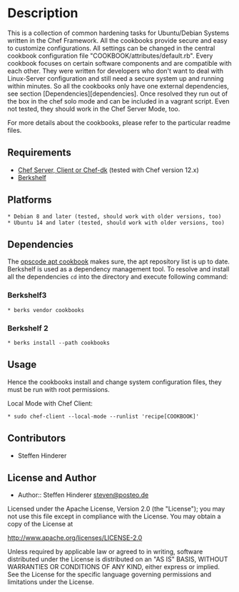 # Description 
This is a collection of common hardening tasks for Ubuntu/Debian Systems written in the Chef Framework. All the cookbooks provide secure and easy to customize configurations. All settings can be changed in the central cookbook configuration file "COOKBOOK/attributes/default.rb". Every cookbook focuses on certain software components and are compatible with each other. 
They were written for developers who don't want to deal with Linux-Server configuration and still need a secure system up and running within minutes.
So all the cookbooks only have one external dependencies, see section [Dependencies][dependencies]. Once resolved they run out of the box in the chef solo mode and can be included in a vagrant script. Even not tested, they should work in the Chef Server Mode, too.

For more details about the cookbooks, please refer to the particular readme files.

## Requirements
* [Chef Server, Client or Chef-dk](https://www.chef.io) (tested with Chef version 12.x)
* [Berkshelf](http://berkshelf.com/)

## Platforms 
    * Debian 8 and later (tested, should work with older versions, too)
    * Ubuntu 14 and later (tested, should work with older versions, too)

## Dependencies
The [opscode apt cookbook](https://github.com/opscode-cookbooks/apt) makes sure, the apt reposítory list is up to date. 
Berkshelf is used as a dependency management tool. To resolve and install all the dependencies `cd` into the directory and execute following command:

### Berkshelf3
    * berks vendor cookbooks

### Berkshelf 2
    * berks install --path cookbooks

## Usage
Hence the cookbooks install and change system configuration files, they must be run with root permissions.

Local Mode with Chef Client:

    * sudo chef-client --local-mode --runlist 'recipe[COOKBOOK]'
    
    
## Contributors
* Steffen Hinderer

## License and Author
 * Author:: Steffen Hinderer steven@posteo.de
 
Licensed under the Apache License, Version 2.0 (the "License"); you may not use this file except in compliance with the License. You may obtain a copy of the License at

http://www.apache.org/licenses/LICENSE-2.0

Unless required by applicable law or agreed to in writing, software distributed under the License is distributed on an "AS IS" BASIS, WITHOUT WARRANTIES OR CONDITIONS OF ANY KIND, either express or implied. See the License for the specific language governing permissions and limitations under the License.
